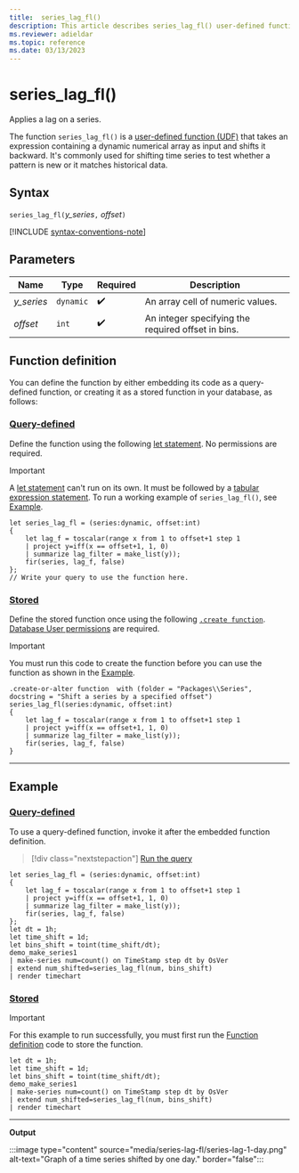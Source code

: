 ```yaml
---
title:  series_lag_fl()
description: This article describes series_lag_fl() user-defined function in Azure Data Explorer.
ms.reviewer: adieldar
ms.topic: reference
ms.date: 03/13/2023
---
```

# series_lag_fl()

Applies a lag on a series.

The function `series_lag_fl()` is a [user-defined function (UDF)](../query/functions/user-defined-functions.md) that takes an expression containing a dynamic numerical array as input and shifts it backward. It's commonly used for shifting time series to test whether a pattern is new or it matches historical data.

## Syntax

`series_lag_fl(`*y_series*`,` *offset*`)`

[!INCLUDE [syntax-conventions-note](../../includes/syntax-conventions-note.md)]

## Parameters

|Name|Type|Required|Description|
|--|--|--|--|
| *y_series* | `dynamic` |  :heavy_check_mark: | An array cell of numeric values.|
| *offset* | `int` |  :heavy_check_mark: | An integer specifying the required offset in bins.|

## Function definition

You can define the function by either embedding its code as a query-defined function, or creating it as a stored function in your database, as follows:

### [Query-defined](#tab/query-defined)

Define the function using the following [let statement](../query/let-statement.md). No permissions are required.

> [!IMPORTANT]
> A [let statement](../query/let-statement.md) can't run on its own. It must be followed by a [tabular expression statement](../query/tabular-expression-statements.md). To run a working example of `series_lag_fl()`, see [Example](#example).

```kusto
let series_lag_fl = (series:dynamic, offset:int)
{
    let lag_f = toscalar(range x from 1 to offset+1 step 1
    | project y=iff(x == offset+1, 1, 0)
    | summarize lag_filter = make_list(y));
    fir(series, lag_f, false)
};
// Write your query to use the function here.
```

### [Stored](#tab/stored)

Define the stored function once using the following [`.create function`](../management/create-function.md). [Database User permissions](../management/access-control/role-based-access-control.md) are required.

> [!IMPORTANT]
> You must run this code to create the function before you can use the function as shown in the [Example](#example).

```kusto
.create-or-alter function  with (folder = "Packages\\Series", docstring = "Shift a series by a specified offset")
series_lag_fl(series:dynamic, offset:int)
{
    let lag_f = toscalar(range x from 1 to offset+1 step 1
    | project y=iff(x == offset+1, 1, 0)
    | summarize lag_filter = make_list(y));
    fir(series, lag_f, false)
} 
```

---

## Example

### [Query-defined](#tab/query-defined)

To use a query-defined function, invoke it after the embedded function definition.

> [!div class="nextstepaction"]
> <a href="https://dataexplorer.azure.com/clusters/help/databases/Samples?query=H4sIAAAAAAAAA1WRzW7DIBCE736KPRrVVetrIp6hh0a9WsQsCS0/Fqwlu03fvWuw0hZxYZhPMwsOCTImi3lw6jIYBxLaKhz0GpS3YwfRmIx0sIFE89UAL8dY8bOdYh6VU6lNKlwQFjApeuhZ38GHHjLhBH1BbzCl+I4jwSqtMe0CUt6NHfB+Frsxz96rZD+xZllHmDjQqw8cnM3UrkIci9fYtLfuqrcDo1xG0Xwfm62sJgb7az2Q9TjkqzVF1FU825DvIkUetv31PWniJI0+DiW9ZvXNrZR5rEcIs5djnJkUEAOcGH8l5ac6Plc4r/CS3zAxhwth0BtSE1DLf//Q8k33p5RgJjHBL7DVGq8q0Q9sViILvQEAAA==" target="_blank">Run the query</a>

```kusto
let series_lag_fl = (series:dynamic, offset:int)
{
    let lag_f = toscalar(range x from 1 to offset+1 step 1
    | project y=iff(x == offset+1, 1, 0)
    | summarize lag_filter = make_list(y));
    fir(series, lag_f, false)
};
let dt = 1h;
let time_shift = 1d;
let bins_shift = toint(time_shift/dt);
demo_make_series1
| make-series num=count() on TimeStamp step dt by OsVer
| extend num_shifted=series_lag_fl(num, bins_shift)
| render timechart
```

### [Stored](#tab/stored)

> [!IMPORTANT]
> For this example to run successfully, you must first run the [Function definition](#function-definition) code to store the function.

```kusto
let dt = 1h;
let time_shift = 1d;
let bins_shift = toint(time_shift/dt);
demo_make_series1
| make-series num=count() on TimeStamp step dt by OsVer
| extend num_shifted=series_lag_fl(num, bins_shift)
| render timechart
```

---

**Output**

:::image type="content" source="media/series-lag-fl/series-lag-1-day.png" alt-text="Graph of a time series shifted by one day." border="false":::

